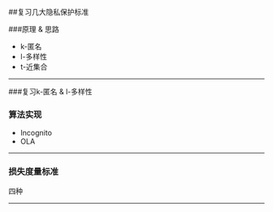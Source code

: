 ##复习几大隐私保护标准

###原理 & 思路

* k-匿名
* l-多样性
* t-近集合


----------
###复习k-匿名 & l-多样性

### 算法实现

* Incognito
* OLA

-----

### 损失度量标准

四种


------
 